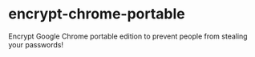 # encrypt-chrome-portable
Encrypt Google Chrome portable edition to prevent people from stealing your passwords!
